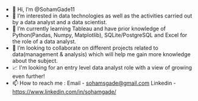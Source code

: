 - 👋 Hi, I’m @SohamGade11
- 👀 I’m interested in data technologies as well as the activities carried out by a data analyst and a data scientist.
- 🌱 I’m currently learning Tableau and have prior knowledge of Python(Pandas, Numpy, Matplotlib), SQLite/PostgreSQL and Excel for the role of a data analyst.
- 💞️ I’m looking to collaborate on different projects related to data(management & analysis) which will help me gain more knowledge about the subject.
- 📈 I'm looking for an entry level data analyst role with a view of growing even further! 
- 📫 How to reach me : Email - sohamsgade@gmail.com
                        Linkedin - https://www.linkedin.com/in/sohamgade/

<!---
SohamGade11/SohamGade11 is a ✨ special ✨ repository because its `README.md` (this file) appears on your GitHub profile.
You can click the Preview link to take a look at your changes.
--->
